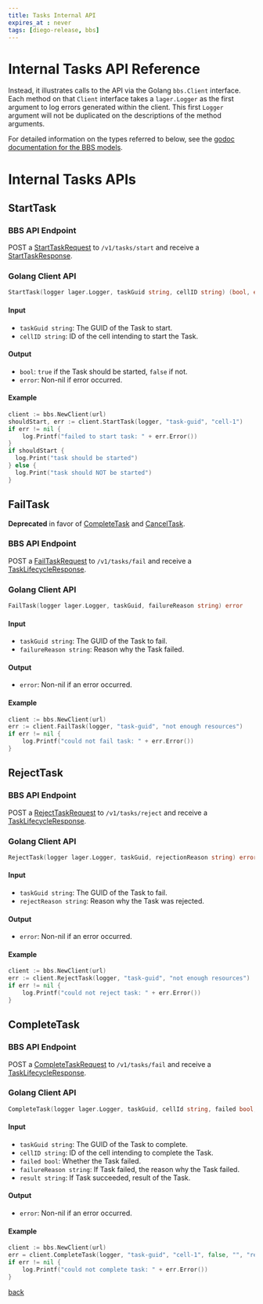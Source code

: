 ```yaml
---
title: Tasks Internal API
expires_at : never
tags: [diego-release, bbs]
---
```


# Internal Tasks API Reference

Instead, it illustrates calls to the API via the Golang `bbs.Client` interface.
Each method on that `Client` interface takes a `lager.Logger` as the first argument to log errors generated within the client.
This first `Logger` argument will not be duplicated on the descriptions of the method arguments.

For detailed information on the types referred to below, see the [godoc documentation for the BBS models](https://godoc.org/code.cloudfoundry.org/bbs/models).

# Internal Tasks APIs

## StartTask

### BBS API Endpoint

POST a [StartTaskRequest](https://godoc.org/code.cloudfoundry.org/bbs/models#StartTaskRequest)
to `/v1/tasks/start`
and receive a [StartTaskResponse](https://godoc.org/code.cloudfoundry.org/bbs/models#StartTaskResponse).

### Golang Client API

```go
StartTask(logger lager.Logger, taskGuid string, cellID string) (bool, error)
```

#### Input

* `taskGuid string`: The GUID of the Task to start.
* `cellID string`: ID of the cell intending to start the Task.

#### Output

* `bool`: `true` if the Task should be started, `false` if not.
* `error`: Non-nil if error occurred.

#### Example

```go
client := bbs.NewClient(url)
shouldStart, err := client.StartTask(logger, "task-guid", "cell-1")
if err != nil {
    log.Printf("failed to start task: " + err.Error())
}
if shouldStart {
  log.Print("task should be started")
} else {
  log.Print("task should NOT be started")
}
```

## FailTask

**Deprecated** in favor of [CompleteTask](api-tasks-internal.md#completetask) and [CancelTask](api-tasks.md#canceltask).

### BBS API Endpoint

POST a [FailTaskRequest](https://godoc.org/code.cloudfoundry.org/bbs/models#FailTaskRequest)
to `/v1/tasks/fail`
and receive a [TaskLifecycleResponse](https://godoc.org/code.cloudfoundry.org/bbs/models#TaskLifecycleResponse).

### Golang Client API

```go
FailTask(logger lager.Logger, taskGuid, failureReason string) error
```

#### Input

* `taskGuid string`: The GUID of the Task to fail.
* `failureReason string`: Reason why the Task failed.

#### Output

* `error`:  Non-nil if an error occurred.

#### Example

```go
client := bbs.NewClient(url)
err := client.FailTask(logger, "task-guid", "not enough resources")
if err != nil {
    log.Printf("could not fail task: " + err.Error())
}
```

## RejectTask

### BBS API Endpoint

POST a [RejectTaskRequest](https://godoc.org/code.cloudfoundry.org/bbs/models#RejectTaskRequest)
to `/v1/tasks/reject`
and receive a [TaskLifecycleResponse](https://godoc.org/code.cloudfoundry.org/bbs/models#TaskLifecycleResponse).

### Golang Client API

```go
RejectTask(logger lager.Logger, taskGuid, rejectionReason string) error
```

#### Input

* `taskGuid string`: The GUID of the Task to fail.
* `rejectReason string`: Reason why the Task was rejected.

#### Output

* `error`:  Non-nil if an error occurred.

#### Example

```go
client := bbs.NewClient(url)
err := client.RejectTask(logger, "task-guid", "not enough resources")
if err != nil {
    log.Printf("could not reject task: " + err.Error())
}
```

## CompleteTask

### BBS API Endpoint
POST a [CompleteTaskRequest](https://godoc.org/code.cloudfoundry.org/bbs/models#CompleteTaskRequest)
to `/v1/tasks/fail`
and receive a [TaskLifecycleResponse](https://godoc.org/code.cloudfoundry.org/bbs/models#TaskLifecycleResponse).

### Golang Client API

```go
CompleteTask(logger lager.Logger, taskGuid, cellId string, failed bool, failureReason, result string) error
```

#### Input

* `taskGuid string`: The GUID of the Task to complete.
* `cellID string`: ID of the cell intending to complete the Task.
* `failed bool`: Whether the Task failed.
* `failureReason string`: If Task failed, the reason why the Task failed.
* `result string`: If Task succeeded, result of the Task.

#### Output

* `error`:  Non-nil if an error occurred.

#### Example

```go
client := bbs.NewClient(url)
err = client.CompleteTask(logger, "task-guid", "cell-1", false, "", "result")
if err != nil {
    log.Printf("could not complete task: " + err.Error())
}
```

[back](README.md)
